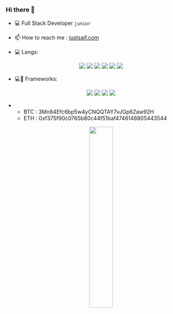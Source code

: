### Hi there 👋
+ 💻 Full Stack Developer `junior` 

+ 📫 How to reach me :     [justsaif.com](https://justsaif.com)

+ 💻 Langs: 

<p align="center" width="100%">
    <img src="https://img.shields.io/badge/Python-3776AB?style=for-the-badge&logo=python&logoColor=white">
    <img src="https://img.shields.io/badge/JavaScript-323330?style=for-the-badge&logo=javascript&logoColor=F7DF1E">
    <img src="https://img.shields.io/badge/PHP-777BB4?style=for-the-badge&logo=php&logoColor=white">
    <img src="https://img.shields.io/badge/C%23-239120?style=for-the-badge&logo=c-sharp&logoColor=white">
    <img src="https://img.shields.io/badge/SQL-00000F?style=for-the-badge&logo=mysql&logoColor=white">
    <img src="https://img.shields.io/badge/Dart-AE66EA?style=for-the-badge&logo=Dart">
</p>


+ 💻💉 Frameworks: 

<p align="center" width="100%">
    <img src="https://img.shields.io/badge/React-20232A?style=for-the-badge&logo=react&logoColor=61DAFB">
    <img src="https://img.shields.io/badge/Bootstrap-563D7C?style=for-the-badge&logo=bootstrap&logoColor=white">
    <img src="https://img.shields.io/badge/jQuery-0769AD?style=for-the-badge&logo=jquery&logoColor=white">
    <img src="https://img.shields.io/badge/Laravel-FF2D20?style=for-the-badge&logo=laravel&logoColor=white">
</p>


+   
  + BTC : 3Mn84Efc6bp5w4yCNQQTAY7vJGp6Zaw92H
  + ETH : 0xf375f90c0765b80c44f51baf4746148805443544


<p align="center" width="100%">
    <img width="35%" src="https://discord.c99.nl/widget/theme-2/884076886471360512.png">
</p>
